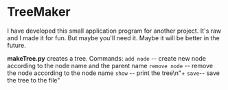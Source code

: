 # TreeMaker

I have developed this small application program for another project. It's raw and I made it for fun. But maybe you'll need it.
Maybe it will be better in the future.

**makeTree.py** creates a tree. Commands:
`add node` -- create new node according to the node name and the parent name
`remove node` -- remove the node according to the node name
`show` -- print the tree\n"+
`save`-- save the tree to the file"
